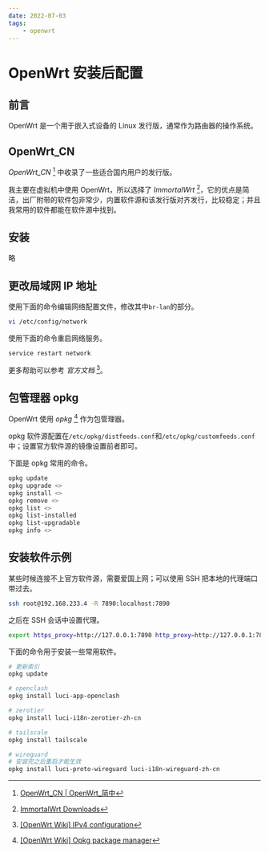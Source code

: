 ```yaml
---
date: 2022-07-03
tags:
    - openwrt
---
```


# OpenWrt 安装后配置

## 前言

OpenWrt 是一个用于嵌入式设备的 Linux 发行版，通常作为路由器的操作系统。

<!-- more -->

## OpenWrt_CN

*OpenWrt_CN* [^1] 中收录了一些适合国内用户的发行版。

我主要在虚拟机中使用 OpenWrt，所以选择了 *ImmortalWrt* [^2]，它的优点是简洁，出厂附带的软件包非常少，内置软件源和该发行版对齐发行，比较稳定；并且我常用的软件都能在软件源中找到。

## 安装

略

## 更改局域网 IP 地址

使用下面的命令编辑网络配置文件，修改其中`br-lan`的部分。

```bash
vi /etc/config/network
```

使用下面的命令重启网络服务。

```bash
service restart network
```

更多帮助可以参考 *官方文档* [^3]。

## 包管理器 opkg

OpenWrt 使用 *opkg* [^4] 作为包管理器。

opkg 软件源配置在`/etc/opkg/distfeeds.conf`和`/etc/opkg/customfeeds.conf`中；设置官方软件源的镜像设置前者即可。

下面是 opkg 常用的命令。

```bash
opkg update
opkg upgrade <>
opkg install <>
opkg remove <>
opkg list <>
opkg list-installed
opkg list-upgradable
opkg info <>
```

## 安装软件示例

某些时候连接不上官方软件源，需要爱国上网；可以使用 SSH 把本地的代理端口带过去。

```bash
ssh root@192.168.233.4 -R 7890:localhost:7890
```

之后在 SSH 会话中设置代理。

```bash
export https_proxy=http://127.0.0.1:7890 http_proxy=http://127.0.0.1:7890 all_proxy=socks5://127.0.0.1:7890
```

下面的命令用于安装一些常用软件。

```bash
# 更新索引
opkg update

# openclash
opkg install luci-app-openclash

# zerotier
opkg install luci-i18n-zerotier-zh-cn

# tailscale
opkg install tailscale

# wireguard
# 安装完之后重启才能生效
opkg install luci-proto-wireguard luci-i18n-wireguard-zh-cn
```

[^1]: [OpenWrt\_CN | OpenWrt\_简中](https://bingmeme.github.io/OpenWrt_CN/)
[^2]: [ImmortalWrt Downloads](https://mirrors.vsean.net/openwrt/)
[^3]: [\[OpenWrt Wiki\] IPv4 configuration](https://openwrt.org/docs/guide-user/network/ipv4/configuration)
[^4]: [\[OpenWrt Wiki\] Opkg package manager](https://openwrt.org/docs/guide-user/additional-software/opkg)

